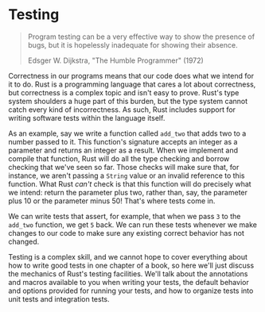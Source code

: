 # Testing

> Program testing can be a very effective way to show the presence of bugs, but
> it is hopelessly inadequate for showing their absence.
>
> Edsger W. Dijkstra, "The Humble Programmer" (1972)

Correctness in our programs means that our code does what we intend for it to
do. Rust is a programming language that cares a lot about correctness, but
correctness is a complex topic and isn't easy to prove. Rust's type system
shoulders a huge part of this burden, but the type system cannot catch every
kind of incorrectness. As such, Rust includes support for writing software
tests within the language itself.

As an example, say we write a function called `add_two` that adds two to a
number passed to it. This function's signature accepts an integer as a parameter
and returns an integer as a result. When we implement and compile that function,
Rust will do all the type checking and borrow checking that we've seen so far.
Those checks will make sure that, for instance, we aren't passing a `String`
value or an invalid reference to this function. What Rust *can't* check is that
this function will do precisely what we intend: return the parameter plus two,
rather than, say, the parameter plus 10 or the parameter minus 50! That's where
tests come in.

<!-- Not sure if `add_two` is a great choice of example here...all I thought
when reading this paragraph was that it would overflow if you gave it MAX-1 and
just a standard test like the one described below wouldn't catch that.  -->

We can write tests that assert, for example, that when we pass `3` to the
`add_two` function, we get `5` back. We can run these tests whenever we make
changes to our code to make sure any existing correct behavior has not changed.

Testing is a complex skill, and we cannot hope to cover everything about how to
write good tests in one chapter of a book, so here we'll just discuss the
mechanics of Rust's testing facilities. We'll talk about the annotations and
macros available to you when writing your tests, the default behavior and
options provided for running your tests, and how to organize tests into unit
tests and integration tests.
